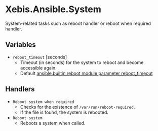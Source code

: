 # Xebis.Ansible.System

System-related tasks such as reboot handler or reboot when required handler.

## Variables

- `reboot_timeout` [seconds]
  - Timeout (in seconds) for the system to reboot and become accessible again.
  - Default [ansible.builtin.reboot module parameter reboot_timeout](https://docs.ansible.com/ansible/latest/collections/ansible/builtin/reboot_module.html#parameter-reboot_timeout)

## Handlers

- `Reboot system when required`
  - Checks for the existence of `/var/run/reboot-required`.
  - If the file is found, the system is rebooted.
- `Reboot system`
  - Reboots a system when called.
